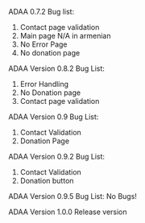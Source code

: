 ADAA 0.7.2
Bug list:
1. Contact page validation
2. Main page N/A in armenian
3. No Error Page
4. No donation page

ADAA Version 0.8.2
Bug List:
1. Error Handling
2. No Donation page
3. Contact page validation

ADAA Version 0.9
Bug List:
1. Contact Validation
2. Donation Page

ADAA Version 0.9.2
Bug List:
1. Contact Validation
2. Donation button

ADAA Version 0.9.5
Bug List:
No Bugs!

ADAA Version 1.0.0
Release version